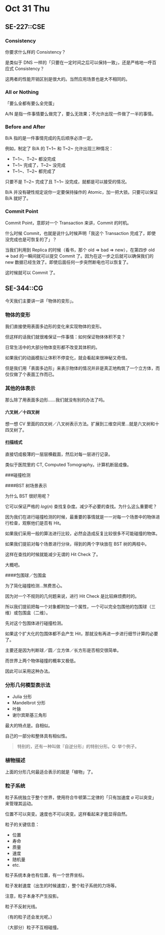 # Oct 31 Thu

## SE-227::CSE

### Consistency

你要求什么样的 Consistency？

是类似于 DNS 一样的「只要在一定时间之后可以保持一致」，还是严格地一呼百应式 Consistency？

这两者的性能开销区别是很大的。当然应用场景也是大不相同的。

### All or Nothing

「要么全都有要么全完蛋」

A/N 是指一件事情要么做完了，要么无效果；不允许出现一件做了一半的事情。

### Before and After

B/A 指的是一件事情完成的先后顺序必须一定。

例如，制定了 B/A 的 T~1~ 和 T~2~ 允许出现三种情况：

*   T~1~、T~2~ 都没完成
*   T~1~ 完成了，T~2~ 没完成
*   T~1~、T~2~ 都完成了

只要不是 T~2~ 完成了且 T~1~ 没完成，就都是可以接受的情况。

B/A 并没有硬性规定说你一定要保持操作的 Atomic，加一把大锁。只要可以保证 B/A 就好了。

### Commit Point

Commit Point，意即对一个 Transaction 来讲，Commit 的时机。

什么时候 Commit，也就是说什么时候声明「我这个 Transaction 完成了，即使没完成也是可恢复的了」？

当我们利用到 Replica 的时候（看书，那个 old => bad => new），在第四步 old => bad 的一瞬间就可以提交 Commit 了。因为在这一步之后就可以确保我们的 new 数据已经生效了。即使后面任何一步突然断电也可以恢复了。

这时候就可以 Commit 了。

## SE-344::CG

今天我们主要讲一讲「物体的变形」。

### 物体的变形

我们直接使用表面多边形的变化来实现物体的变形。

但这样的话我们就很难保证一件事情：如何保证物体体积不变？

日常生活中的大部分物体变形都不改变其体积的。

如果我们的动画模拟让体积不停变化，就会看起来很神秘又奇怪。

但是我们用「表面多边形」来表示物体的情况并非是真正地构筑了一个立方体，而仅仅做了个表面工作而已。

### 其他的体表示

那么除了用表面多边形……我们就没有别的办法了吗。

#### 六叉树／十四叉树

想一想 CV 里面的四叉树／八叉树表示方法。扩展到三维空间里…就是六叉树和十四叉树了。

#### 扫描线式

直接切成极薄的一层层横截面，然后对每一层进行记录。

类似于医院里的 CT, Computed Tomography。计算机断层成像。

###碰撞检测

####BST 树场景表示

为什么 BST 很好用呢？

它可以保证严格的 $log(n)$ 查找复杂度。减少不必要的查找。为什么这么重要呢？

因为我们在进行碰撞检测的时候，最重要的事情就是一一对每一个场景中的物体进行检查，观察他们是否有 Hit。

如果我们采用一般的算法进行比较，必然会造成反复比较很多不可能碰撞的物体。

如果我们提前对每个场景进行分块，得到的两个字块放在 BST 树的两枝中。

这样在查找的时候就能减少无谓的 Hit Check 了。

大概吧。

####包围球／包围盒

为了简化碰撞检测…煞费苦心。

因为对一个不规则的几何题来说，进行 Hit Check 是比较麻烦费时的。

所以我们提前把每一个对象都附加一个属性，一个可以完全包围他的包围球（三维）或包围盒（二维）。

先对这个包围体进行碰撞检测。

如果这个扩大化的包围体都不会产生 Hit，那就没有再进一步进行细节计算的必要了。

主要还是因为判断球／圆／立方体／长方形是否相交很简单。

而世界上两个物体碰撞的概率又极低。

因此可以采用这种办法。

### 分形几何模型表示法

*   Julia 分形
*   Mandelbrot 分形
*   叶脉
*   谢尔宾斯基三角形

最大的特点是。自相似。

自己的一部分和整体具有相似性。

>   特别的，还有一种叫做『自逆分形』的特别分形。Q: 举个例子。

### 植物描述

上面的分形几何最适合表示的就是「植物」了。

### 粒子系统

粒子系统独立于整个世界，使用符合牛顿第二定律的「只有加速度 $a$ 可以突变」来管理其运动。

位置不可以突变。速度也不可以突变。这样看起来才能显得自然。

粒子的关键信息：

*   位置
*   寿命
*   质量
*   速度
*   随机量
*   etc.

粒子系统本身也有位置，有一个世界坐标。

粒子发射速度（出生的时候速度），整个粒子系统的力场等。

注意，粒子本身不产生投影。

粒子不反射光线。

（有的粒子还会发光呢。）

（大部分）粒子不互相碰撞。